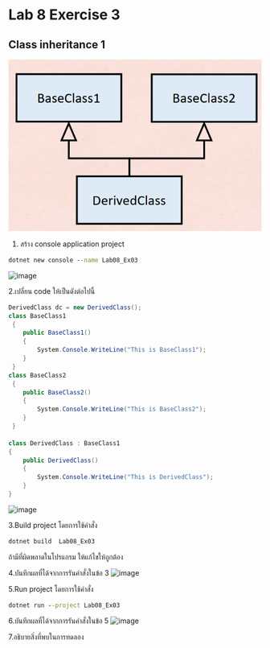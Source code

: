 # Lab 8 Exercise 3

## Class inheritance 1

![alt text](./Pictures/image01.png)

1. สร้าง console application project

```cmd
dotnet new console --name Lab08_Ex03
```
![image](https://github.com/AnchisaPhetnoi/03376836-OOP-2566-Lab-08/assets/144197034/544bf35e-88ea-4f1e-9899-b01de77768ec)

2.เปลี่ยน code ให้เป็นดังต่อไปนี้

```cs
DerivedClass dc = new DerivedClass();
class BaseClass1
 {
    public BaseClass1()
    {
        System.Console.WriteLine("This is BaseClass1");
    }
 }
class BaseClass2
 {
    public BaseClass2()
    {
        System.Console.WriteLine("This is BaseClass2");
    }
 }

class DerivedClass : BaseClass1
{
    public DerivedClass()
    {
        System.Console.WriteLine("This is DerivedClass");
    }
}
```
![image](https://github.com/AnchisaPhetnoi/03376836-OOP-2566-Lab-08/assets/144197034/a291316b-f75a-4d2f-a2c0-fc0d676ee7f2)

3.Build project โดยการใช้คำสั่ง

```cmd
dotnet build  Lab08_Ex03
```

ถ้ามีที่ผิดพลาดในโปรแกรม ให้แก้ไขให้ถูกต้อง

4.บันทึกผลที่ได้จากการรันคำสั่งในข้อ 3
![image](https://github.com/AnchisaPhetnoi/03376836-OOP-2566-Lab-08/assets/144197034/73b0fa72-23a5-4c71-9861-aded9e3b535c)

5.Run project โดยการใช้คำสั่ง

```cmd
dotnet run --project Lab08_Ex03
```

6.บันทึกผลที่ได้จากการรันคำสั่งในข้อ 5
![image](https://github.com/AnchisaPhetnoi/03376836-OOP-2566-Lab-08/assets/144197034/01ac6a48-db07-45cd-9a1d-08c27b4cc24a)

7.อธิบายสิ่งที่พบในการทดลอง
